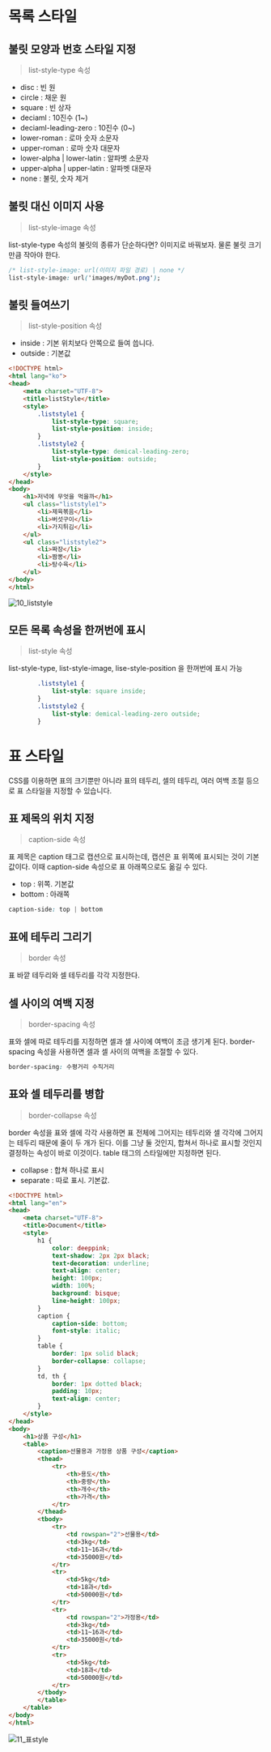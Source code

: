 # 목록 스타일

## 불릿 모양과 번호 스타일 지정

>list-style-type 속성

- disc : 빈 원
- circle : 채운 원
- square : 빈 상자
- deciaml : 10진수 (1~)
- deciaml-leading-zero : 10진수 (0~)
- lower-roman : 로마 숫자 소문자
- upper-roman : 로마 숫자 대문자
- lower-alpha | lower-latin : 알파벳 소문자
- upper-alpha | upper-latin : 알파벳 대문자
- none : 불릿, 숫자 제거

## 불릿 대신 이미지 사용

>list-style-image 속성

list-style-type 속성의 불릿의 종류가 단순하다면? 이미지로 바꿔보자. 물론 불릿 크기만큼 작아야 한다.

```css
/* list-style-image: url(이미지 파일 경로) | none */
list-style-image: url('images/myDot.png');
```

## 불릿 들여쓰기

>list-style-position 속성

- inside : 기본 위치보다 안쪽으로 들여 씁니다.
- outside : 기본값

```html
<!DOCTYPE html>
<html lang="ko">
<head>
    <meta charset="UTF-8">
    <title>listStyle</title>
    <style>
        .liststyle1 {
            list-style-type: square;
            list-style-position: inside;
        }
        .liststyle2 {
            list-style-type: demical-leading-zero;
            list-style-position: outside;
        }
    </style>
</head>
<body>
    <h1>저녁에 무엇을 먹을까</h1>
    <ul class="liststyle1">
        <li>제육볶음</li>
        <li>버섯구이</li>
        <li>가지튀김</li>
    </ul>
    <ul class="liststyle2">
        <li>짜장</li>
        <li>짬뽕</li>
        <li>탕수육</li>
    </ul>
</body>
</html>
```

![10_liststyle](https://user-images.githubusercontent.com/97890886/162208399-610ee665-3e99-422a-a86f-c14a3ad8ec2d.png)


## 모든 목록 속성을 한꺼번에 표시

>list-style 속성

list-style-type, list-style-image, lise-style-position 을 한꺼번에 표시 가능

```css
        .liststyle1 {
            list-style: square inside;
        }
        .liststyle2 {
            list-style: demical-leading-zero outside;
        }
```

# 표 스타일

CSS를 이용하면 표의 크기뿐만 아니라 표의 테두리, 셀의 테두리, 여러 여백 조절 등으로 표 스타일을 지정할 수 있습니다.

## 표 제목의 위치 지정

> caption-side 속성

표 제목은 caption 태그로 캡션으로 표시하는데, 캡션은 표 위쪽에 표시되는 것이 기본값이다. 이때 caption-side 속성으로 표 아래쪽으로도 옮길 수 있다.

- top : 위쪽. 기본값
- bottom : 아래쪽

```css
caption-side: top | bottom
```

## 표에 테두리 그리기

>border 속성

표 바깥 테두리와 셀 테두리를 각각 지정한다.

## 셀 사이의 여백 지정 

> border-spacing 속성

표와 셀에 따로 테두리를 지정하면 셀과 셀 사이에 여백이 조금 생기게 된다. border-spacing 속성을 사용하면 셀과 셀 사이의 여백을 조절할 수 있다. 

```css
border-spacing: 수평거리 수직거리
```

## 표와 셀 테두리를 병합

>border-collapse 속성

border 속성을 표와 셀에 각각 사용하면 표 전체에 그어지는 테두리와 셀 각각에 그어지는 테두리 때문에 줄이 두 개가 된다. 이를 그냥 둘 것인지, 합쳐서 하나로 표시할 것인지 결정하는 속성이 바로 이것이다. table 태그의 스타일에만 지정하면 된다.

- collapse : 합쳐 하나로 표시
- separate : 따로 표시. 기본값.

```html
<!DOCTYPE html>
<html lang="en">
<head>
    <meta charset="UTF-8">
    <title>Document</title>
    <style>
        h1 {
            color: deeppink;
            text-shadow: 2px 2px black;
            text-decoration: underline;
            text-align: center;
            height: 100px;
            width: 100%;
            background: bisque;
            line-height: 100px;
        }
        caption {
            caption-side: bottom;
            font-style: italic;
        }
        table {
            border: 1px solid black;
            border-collapse: collapse;
        }
        td, th {
            border: 1px dotted black;
            padding: 10px;
            text-align: center;
        }
    </style>
</head>
<body>
    <h1>상품 구성</h1>
    <table>
        <caption>선물용과 가정용 상품 구성</caption>
        <thead>
            <tr>
                <th>용도</th>
                <th>중량</th>
                <th>개수</th>
                <th>가격</th>
            </tr>
        </thead>
        <tbody>
            <tr>
                <td rowspan="2">선물용</td>
                <td>3kg</td>
                <td>11~16과</td>
                <td>35000원</td>
            </tr>
            <tr>
                <td>5kg</td>
                <td>18과</td>
                <td>50000원</td>
            </tr>
            <tr>
                <td rowspan="2">가정용</td>
                <td>3kg</td>
                <td>11~16과</td>
                <td>35000원</td>
            </tr>
            <tr>
                <td>5kg</td>
                <td>18과</td>
                <td>50000원</td>
            </tr>
        </tbody>
        </table>
    </table>
</body>
</html>
```

![11_표style](https://user-images.githubusercontent.com/97890886/162208730-9838d01b-dbba-4df9-85bd-937c2bb9ab05.png)
